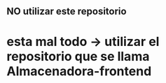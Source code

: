 ## NO utilizar este repositorio 
# esta mal todo -> utilizar el repositorio que se llama Almacenadora-frontend

